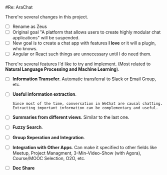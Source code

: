#Re: AraChat

There're several changes in this project.

- [ ] Rename as Zeus
- [ ] Original goal "A platform that allows users to create highly modular chat applications" will be suspended.
- [ ] New goal is to create a chat app with features __I love__ or it will a plugin, who knows.
- [ ] Angular or React such things are unnecessary until I do need them.

There're several features I'd like to try and implement. (Most related to __Natural Language Processing and Machine Learning__).

- [ ] __Information Transefer__. Automatic transferral to Slack or Email Group, etc.
- [ ] __Useful information extraction__. 

      Since most of the time, conversation in WeChat are causal chatting. Extracting important information can be complementary and useful.
- [ ] __Summaries from different views__. Similar to the last one. 

- [ ] __Fuzzy Search__.

- [ ] __Group Seperation and Integration__.

- [ ] __Integration with Other Apps__. Can make it specified to other fields like Meetup, Project Managment, 3-Min-Video-Show (with Agora), Course/MOOC Selection, O2O, etc.

- [ ] __Doc Share__



